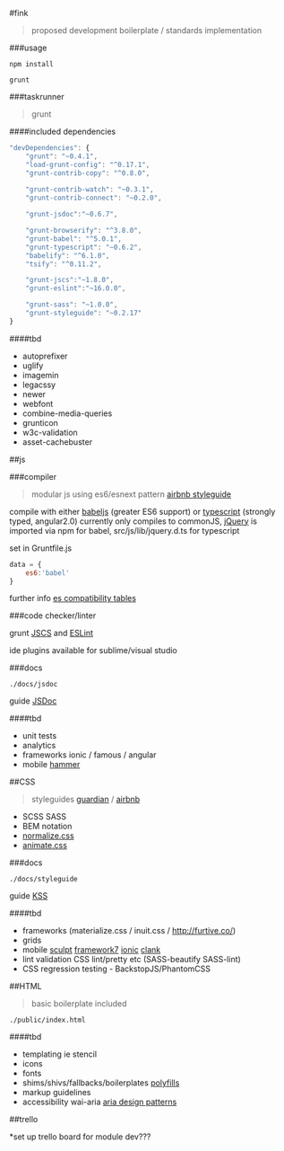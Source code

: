 #fink
>proposed development boilerplate / standards implementation

###usage

```shell
npm install
```

```shell
grunt
```

###taskrunner
>grunt

####included dependencies

```js
"devDependencies": {
    "grunt": "~0.4.1",
    "load-grunt-config": "^0.17.1",
    "grunt-contrib-copy": "^0.8.0",
        
    "grunt-contrib-watch": "~0.3.1",
    "grunt-contrib-connect": "~0.2.0",

    "grunt-jsdoc":"~0.6.7",

    "grunt-browserify": "^3.8.0",
    "grunt-babel": "^5.0.1",
    "grunt-typescript": "~0.6.2",
    "babelify": "^6.1.0",
    "tsify": "^0.11.2",

    "grunt-jscs":"~1.8.0",
    "grunt-eslint":"~16.0.0",

    "grunt-sass": "~1.0.0",
    "grunt-styleguide": "~0.2.17"
}
```

####tbd
* autoprefixer
* uglify
* imagemin
* legacssy
* newer
* webfont
* combine-media-queries
* grunticon
* w3c-validation
* asset-cachebuster

##js

###compiler

>modular js using es6/esnext pattern [airbnb styleguide](https://github.com/airbnb/javascript)

compile with either [babeljs](https://babeljs.io/) (greater ES6 support) or [typescript](http://www.typescriptlang.org/) (strongly typed, angular2.0) currently only compiles to commonJS, [jQuery](https://jquery.com/) is imported via npm for babel, src/js/lib/jquery.d.ts for typescript

set in Gruntfile.js
```js
data = {
    es6:'babel'
}
```

further info [es compatibility tables](http://kangax.github.io/compat-table/es5/)

###code checker/linter

grunt [JSCS](http://jscs.info/) and [ESLint](http://eslint.org/)

ide plugins available for sublime/visual studio

###docs
```
./docs/jsdoc
```

guide [JSDoc](http://usejsdoc.org/)

####tbd
>
* unit tests
* analytics
* frameworks ionic / famous / angular
* mobile [hammer](http://hammerjs.github.io/)

##CSS
>styleguides [guardian](https://github.com/guardian/frontend/wiki/CSS-guidelines) / [airbnb](https://github.com/airbnb/css)

* SCSS SASS
* BEM notation
* [normalize.css](http://necolas.github.io/normalize.css/)
* [animate.css](https://daneden.github.io/animate.css/)

###docs
```
./docs/styleguide
```

guide [KSS](https://www.npmjs.com/package/grunt-kss)

####tbd
>
* frameworks (materialize.css / inuit.css / http://furtive.co/)
* grids
* mobile [sculpt](https://www.heartinternet.uk/sculpt?__ja=tsid:60927|cgn:6157437) [framework7](http://www.idangero.us/framework7/#.VaO53_lVhuB) [ionic](http://ionicframework.com/) [clank](http://getclank.com/)
* lint validation CSS lint/pretty etc (SASS-beautify SASS-lint)
* CSS regression testing - BackstopJS/PhantomCSS

##HTML

>basic boilerplate included

```
./public/index.html
```

####tbd
>
* templating ie stencil
* icons
* fonts
* shims/shivs/fallbacks/boilerplates [polyfills](https://github.com/Modernizr/Modernizr/wiki/HTML5-Cross-Browser-Polyfills)
* markup guidelines
* accessibility wai-aria [aria design patterns](http://www.creativebloq.com/html5/5-html5-and-aria-design-patterns-7133753) 

##trello

*set up trello board for module dev???